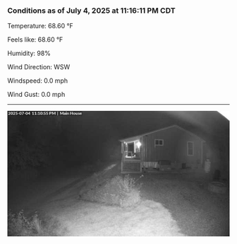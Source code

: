 ### Conditions as of July 4, 2025 at 11:16:11 PM CDT 

Temperature: 68.60 &deg;F

Feels like: 68.60 &deg;F

Humidity: 98%

Wind Direction: WSW

Windspeed: 0.0 mph

Wind Gust: 0.0 mph

---

<img src="./images/latest.jpeg"/>

